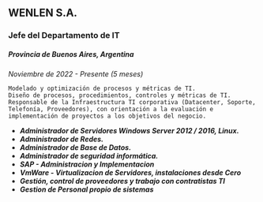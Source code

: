 
## WENLEN S.A.
### Jefe del Departamento de IT
##### Provincia de Buenos Aires, Argentina 
_Noviembre de 2022 - Presente (5 meses)_
```
Modelado y optimización de procesos y métricas de TI.
Diseño de procesos, procedimientos, controles y métricas de TI. Responsable de la Infraestructura TI corporativa (Datacenter, Soporte, Telefonía, Proveedores), con orientación a la evaluación e implementación de proyectos a los objetivos del negocio.
```
-	***Administrador de Servidores Windows Server 2012 / 2016, Linux.***
-	***Administrador de Redes.***
-	***Administrador de Base de Datos.***
-	***Administrador de seguridad informática.***
-	***SAP - Administracion y Implementacion***
-	***VmWare - Virtualizacion de Servidores, instalaciones desde Cero***
-	***Gestión, control de proveedores y trabajo con contratistas TI***
-	***Gestion de Personal propio de sistemas***
<!--
**mferrizo/mferrizo** is a ✨ _special_ ✨ repository because its `README.md` (this file) appears on your GitHub profile.

Here are some ideas to get you started:

- 🔭 I’m currently working on ...
- 🌱 I’m currently learning ...
- 👯 I’m looking to collaborate on ...
- 🤔 I’m looking for help with ...
- 💬 Ask me about ...
- 📫 How to reach me: ...
- 😄 Pronouns: ...
- ⚡ Fun fact: ...
-->
